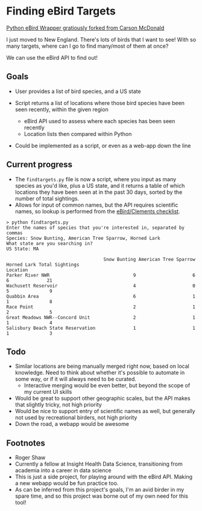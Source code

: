 # Finding eBird Targets

[Python eBird Wrapper gratiously forked from Carson McDonald](https://github.com/carsonmcdonald/python-ebird-wrapper)

I just moved to New England. There's lots of birds that I want to see! With so many targets, where can I go to find many/most of them at once?

We can use the eBird API to find out!

## Goals

- User provides a list of bird species, and a US state
- Script returns a list of locations where those bird species have been seen recently, within the given region

  - eBird API used to assess where each species has been seen recently
  - Location lists then compared within Python

- Could be implemented as a script, or even as a web-app down the line

## Current progress

- The `findtargets.py` file is now a script, where you input as many species as you'd like, plus a US state, and it returns a table of which locations they have been seen at in the past 30 days, sorted by the number of total sightings.
- Allows for input of common names, but the API requires scientific names, so lookup is performed from the [eBird/Clements checklist](http://www.birds.cornell.edu/clementschecklist/download/).

```
> python findtargets.py
Enter the names of species that you're interested in, separated by commas
Species: Snow Bunting, American Tree Sparrow, Horned Lark
What state are you searching in?
US State: MA
```

```
                                    Snow Bunting American Tree Sparrow  Horned Lark Total Sightings
Location
Parker River NWR                               9                     6            6              21
Wachusett Reservoir                            4                     0            5               9
Quabbin Area                                   6                     1            1               8
Race Point                                     2                     1            2               5
Great Meadows NWR--Concord Unit                2                     1            1               4
Salisbury Beach State Reservation              1                     1            1               3
```

## Todo

- Similar locations are being manually merged right now, based on local knowledge. Need to think about whether it's possible to automate in some way, or if it will always need to be curated.
    - Interactive merging would be even better, but beyond the scope of my current UI skills
- Would be great to support other geographic scales, but the API makes that slightly tricky, not high priority
- Would be nice to support entry of scientific names as well, but generally not used by recreational birders, not high priority
- Down the road, a webapp would be awesome

## Footnotes

- Roger Shaw
- Currently a fellow at Insight Health Data Science, transitioning from academia into a career in data science
- This is just a side project, for playing around with the eBird API. Making a new webapp would be fun practice too.
- As can be inferred from this project's goals, I'm an avid birder in my spare time, and so this project was borne out of my own need for this tool!
